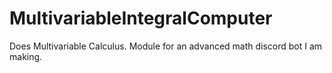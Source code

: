 # MultivariableIntegralComputer

Does Multivariable Calculus. Module for an advanced math discord bot I am making.
